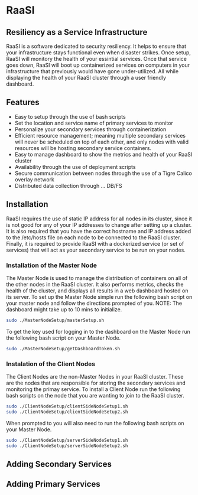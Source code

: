 # RaaSI
## Resiliency as a Service Infrastructure


RaaSI is a software dedicated to  security resiliency. It helps to ensure that your infrastructure stays functional even when disaster strikes. Once setup, RaaSI will monitory the health of your essintial services. Once that service goes down, RaaSI will boot up containerized services on computers in your infrastructure that previously would have gone under-utilized. All while displaying the health of your RaaSI cluster through a user friendly dashboard.


## Features

- Easy to setup through the use of bash scripts
- Set the location and service name of primary services to monitor
- Personalize your secondary services through containerization
- Efficient resource management; meaning multiple secondary services will never be scheduled on top of each other, and only nodes with valid resources will be hosting secondary service containers.
- Easy to manage dashboard to show the metrics and health of your RaaSI cluster
- Availability through the use of deployment scripts
- Secure communication between nodes through the use of a Tigre Calico overlay network
- Distributed data collection through ... DB/FS


## Installation

RaaSI requires the use of static IP address for all nodes in its cluster, since it is not good for any of your IP addresses to change after setting up a cluster. It is also required that you have the correct hostname and IP address added to the /etc/hosts file on each node to be connected to the RaaSI cluster. Finally, it is required to provide RaaSI with a dockerized service (or set of services) that will act as your secondary service to be run on your nodes.

### Installation of the Master Node
The Master Node is used to manage the distribution of containers on all of the other nodes in the RaaSI cluster. It also performs metrics, checks the health of the cluster, and displays all results in a web dashboard hosted on its server.
To set up the Master Node simple run the following bash script on your master node and follow the directions prompted of you. NOTE: The dashboard might take up to 10 mins to initialize.

```sh
sudo ./MasterNodeSetup/masterSetup.sh
```

To get the key used for logging in to the dashboard on the Master Node run the following bash script on your Master Node.

```sh
sudo ./MasterNodeSetup/getDashboardToken.sh
```

### Instalation of the Client Nodes
The Client Nodes are the non-Master Nodes in your RaaSI cluster. These are the nodes that are responsible for storing the secondary services and monitoring the primay service.
To install a Client Node run the following bash scripts on the node that you are wanting to join to the RaaSI cluster.

```sh
sudo ./ClientNodeSetup/clientSideNodeSetup1.sh
sudo ./ClientNodeSetup/clientSideNodeSetup2.sh
```

When prompted to you will also need to run the following bash scripts on your Master Node.

```sh
sudo ./ClientNodeSetup/serverSideNodeSetup1.sh
sudo ./ClientNodeSetup/serverSideNodeSetup2.sh
```

## Adding Secondary Services

## Adding Primary Services


